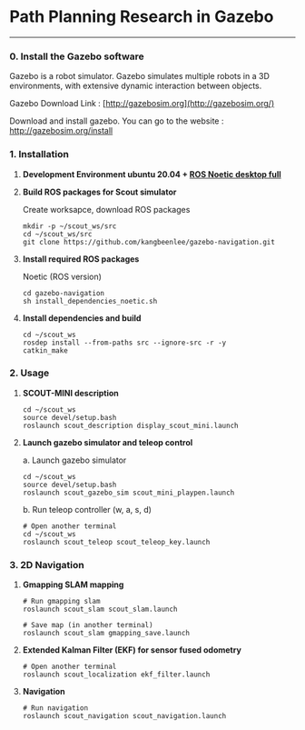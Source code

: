 # Path Planning Research in Gazebo
---

### **0. Install the Gazebo software**

Gazebo is a robot simulator. Gazebo simulates multiple robots in a 3D environments, with extensive dynamic interaction between objects.

Gazebo Download Link : [http://gazebosim.org](http://gazebosim.org/)

Download and install gazebo. You can go to the website : http://gazebosim.org/install

### **1. Installation**

1. **Development Environment ubuntu 20.04 + [ROS Noetic desktop full](http://wiki.ros.org/noetic/Installation/Ubuntu)**

2. **Build ROS packages for Scout simulator**
    
    Create worksapce, download ROS packages
    ```
    mkdir -p ~/scout_ws/src
    cd ~/scout_ws/src
    git clone https://github.com/kangbeenlee/gazebo-navigation.git
    ```

3.  **Install required ROS packages**
    
    Noetic (ROS version)
    ```
    cd gazebo-navigation
    sh install_dependencies_noetic.sh
    ```

4. **Install dependencies and build**
    ```
    cd ~/scout_ws
    rosdep install --from-paths src --ignore-src -r -y
    catkin_make
    ```

### **2. Usage**

1. **SCOUT-MINI description**

    ```
    cd ~/scout_ws
    source devel/setup.bash
    roslaunch scout_description display_scout_mini.launch 
    ```

2. **Launch gazebo simulator and teleop control**
    
    a. Launch gazebo simulator
    ```
    cd ~/scout_ws
    source devel/setup.bash
    roslaunch scout_gazebo_sim scout_mini_playpen.launch
    ```

    b. Run teleop controller (w, a, s, d)
        
    ```
    # Open another terminal
    cd ~/scout_ws
    roslaunch scout_teleop scout_teleop_key.launch 
    ```

### **3. 2D Navigation**

1. **Gmapping SLAM mapping**
    
    ```
    # Run gmapping slam
    roslaunch scout_slam scout_slam.launch
    ```
    ```
    # Save map (in another terminal)
    roslaunch scout_slam gmapping_save.launch
    ```

2. **Extended Kalman Filter (EKF) for sensor fused odometry**

    ```
    # Open another terminal
    roslaunch scout_localization ekf_filter.launch
    ```


3. **Navigation**

    ```
    # Run navigation
    roslaunch scout_navigation scout_navigation.launch
    ```
